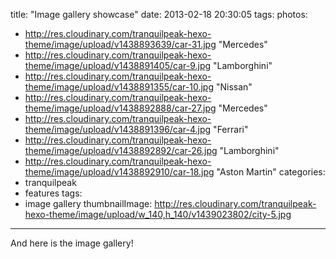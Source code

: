title: "Image gallery showcase"
date: 2013-02-18 20:30:05
tags:
photos:
- http://res.cloudinary.com/tranquilpeak-hexo-theme/image/upload/v1438893639/car-31.jpg "Mercedes"
- http://res.cloudinary.com/tranquilpeak-hexo-theme/image/upload/v1438891405/car-9.jpg "Lamborghini"
- http://res.cloudinary.com/tranquilpeak-hexo-theme/image/upload/v1438891355/car-10.jpg "Nissan"
- http://res.cloudinary.com/tranquilpeak-hexo-theme/image/upload/v1438892888/car-27.jpg "Mercedes"
- http://res.cloudinary.com/tranquilpeak-hexo-theme/image/upload/v1438891396/car-4.jpg "Ferrari"
- http://res.cloudinary.com/tranquilpeak-hexo-theme/image/upload/v1438892892/car-26.jpg "Lamborghini"
- http://res.cloudinary.com/tranquilpeak-hexo-theme/image/upload/v1438892910/car-18.jpg "Aston Martin"
categories:
- tranquilpeak
- features
tags:
- image gallery
thumbnailImage: http://res.cloudinary.com/tranquilpeak-hexo-theme/image/upload/w_140,h_140/v1439023802/city-5.jpg
---

And here is the image gallery!